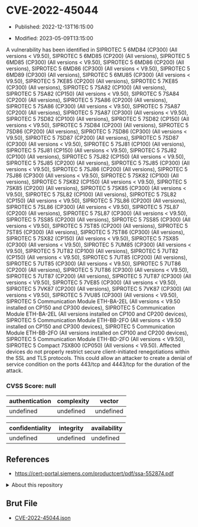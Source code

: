 # CVE-2022-45044

- Published: 2022-12-13T16:15:00

- Modified: 2023-05-09T13:15:00

A vulnerability has been identified in SIPROTEC 5 6MD84 (CP300) (All versions < V9.50), SIPROTEC 5 6MD85 (CP200) (All versions), SIPROTEC 5 6MD85 (CP300) (All versions < V9.50), SIPROTEC 5 6MD86 (CP200) (All versions), SIPROTEC 5 6MD86 (CP300) (All versions < V9.50), SIPROTEC 5 6MD89 (CP300) (All versions), SIPROTEC 5 6MU85 (CP300) (All versions < V9.50), SIPROTEC 5 7KE85 (CP200) (All versions), SIPROTEC 5 7KE85 (CP300) (All versions), SIPROTEC 5 7SA82 (CP100) (All versions), SIPROTEC 5 7SA82 (CP150) (All versions < V9.50), SIPROTEC 5 7SA84 (CP200) (All versions), SIPROTEC 5 7SA86 (CP200) (All versions), SIPROTEC 5 7SA86 (CP300) (All versions < V9.50), SIPROTEC 5 7SA87 (CP200) (All versions), SIPROTEC 5 7SA87 (CP300) (All versions < V9.50), SIPROTEC 5 7SD82 (CP100) (All versions), SIPROTEC 5 7SD82 (CP150) (All versions < V9.50), SIPROTEC 5 7SD84 (CP200) (All versions), SIPROTEC 5 7SD86 (CP200) (All versions), SIPROTEC 5 7SD86 (CP300) (All versions < V9.50), SIPROTEC 5 7SD87 (CP200) (All versions), SIPROTEC 5 7SD87 (CP300) (All versions < V9.50), SIPROTEC 5 7SJ81 (CP100) (All versions), SIPROTEC 5 7SJ81 (CP150) (All versions < V9.50), SIPROTEC 5 7SJ82 (CP100) (All versions), SIPROTEC 5 7SJ82 (CP150) (All versions < V9.50), SIPROTEC 5 7SJ85 (CP200) (All versions), SIPROTEC 5 7SJ85 (CP300) (All versions < V9.50), SIPROTEC 5 7SJ86 (CP200) (All versions), SIPROTEC 5 7SJ86 (CP300) (All versions < V9.50), SIPROTEC 5 7SK82 (CP100) (All versions), SIPROTEC 5 7SK82 (CP150) (All versions < V9.50), SIPROTEC 5 7SK85 (CP200) (All versions), SIPROTEC 5 7SK85 (CP300) (All versions < V9.50), SIPROTEC 5 7SL82 (CP100) (All versions), SIPROTEC 5 7SL82 (CP150) (All versions < V9.50), SIPROTEC 5 7SL86 (CP200) (All versions), SIPROTEC 5 7SL86 (CP300) (All versions < V9.50), SIPROTEC 5 7SL87 (CP200) (All versions), SIPROTEC 5 7SL87 (CP300) (All versions < V9.50), SIPROTEC 5 7SS85 (CP200) (All versions), SIPROTEC 5 7SS85 (CP300) (All versions < V9.50), SIPROTEC 5 7ST85 (CP200) (All versions), SIPROTEC 5 7ST85 (CP300) (All versions), SIPROTEC 5 7ST86 (CP300) (All versions), SIPROTEC 5 7SX82 (CP150) (All versions < V9.50), SIPROTEC 5 7SX85 (CP300) (All versions < V9.50), SIPROTEC 5 7UM85 (CP300) (All versions < V9.50), SIPROTEC 5 7UT82 (CP100) (All versions), SIPROTEC 5 7UT82 (CP150) (All versions < V9.50), SIPROTEC 5 7UT85 (CP200) (All versions), SIPROTEC 5 7UT85 (CP300) (All versions < V9.50), SIPROTEC 5 7UT86 (CP200) (All versions), SIPROTEC 5 7UT86 (CP300) (All versions < V9.50), SIPROTEC 5 7UT87 (CP200) (All versions), SIPROTEC 5 7UT87 (CP300) (All versions < V9.50), SIPROTEC 5 7VE85 (CP300) (All versions < V9.50), SIPROTEC 5 7VK87 (CP200) (All versions), SIPROTEC 5 7VK87 (CP300) (All versions < V9.50), SIPROTEC 5 7VU85 (CP300) (All versions < V9.50), SIPROTEC 5 Communication Module ETH-BA-2EL (All versions < V9.50 installed on CP150 and CP300 devices), SIPROTEC 5 Communication Module ETH-BA-2EL (All versions installed on CP100 and CP200 devices), SIPROTEC 5 Communication Module ETH-BB-2FO (All versions < V9.50 installed on CP150 and CP300 devices), SIPROTEC 5 Communication Module ETH-BB-2FO (All versions installed on CP100 and CP200 devices), SIPROTEC 5 Communication Module ETH-BD-2FO (All versions < V9.50), SIPROTEC 5 Compact 7SX800 (CP050) (All versions < V9.50). Affected devices do not properly restrict secure client-initiated renegotiations within the SSL and TLS protocols. This could allow an attacker to create a denial of service condition on the ports 443/tcp and 4443/tcp for the duration of the attack.

### CVSS Score: **null**

| authentication | complexity | vector |
| --- | --- | --- |
| undefined | undefined | undefined |

| confidentiality | integrity | availability |
| --- | --- | --- |
| undefined | undefined | undefined |

## References

* https://cert-portal.siemens.com/productcert/pdf/ssa-552874.pdf

<details>
<summary>About this repository</summary> 

  This repository is part of the project [Live Hack CVE](https://github.com/Live-Hack-CVE). Main website can be found [www.live-hack.org](https://www.live-hack.org) 
  
  Made by [Sn0wAlice](https://github.com/Sn0wAlice) for the people that care about security and need to have a feed of the latest CVEs. Hope you enjoy it, don't forget to star the repo and follow me on [Twitter](https://twitter.com/Sn0wAlice) and [Github](https://github.com/Sn0wAlice). And that is my [personnal website](https://www.alice-snow.me/)

  - [Home Page](https://github.com/Live-Hack-CVE)
  - [Framework](https://github.com/Live-Hack-CVE/cve-framework)
  - [CVE database](https://github.com/Live-Hack-CVE/full_database)
  - [Changelog](https://github.com/Live-Hack-CVE/Changelog)
</details>

## Brut File

* [CVE-2022-45044.json](https://raw.githubusercontent.com/Live-Hack-CVE/full_database/main/cves/2022/CVE-2022-45044.json)

